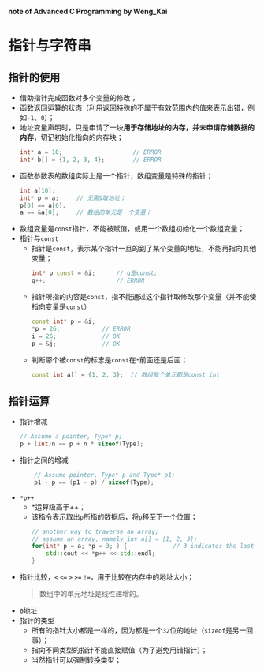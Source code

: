 **note of Advanced C Programming by Weng_Kai**

# 指针与字符串
## 指针的使用
-   借助指针完成函数对多个变量的修改；
-   函数返回运算的状态（利用返回特殊的不属于有效范围内的值来表示出错，例如`-1`、`0`）；
-   地址变量声明时，只是申请了一块**用于存储地址的内存，并未申请存储数据的内存**，切记初始化指向的内存块；
    ```C++
    int* a = 10;                    // ERROR
    int* b[] = {1, 2, 3, 4};        // ERROR
    ```
-   函数参数表的数组实际上是一个指针，数组变量是特殊的指针；
    ```C++
    int a[10];
    int* p = a;     // 无需&取地址；
    p[0] == a[0];
    a == &a[0];     // 数组的单元是一个变量；
    ```
-   数组变量是`const`指针，不能被赋值，或用一个数组初始化一个数组变量；
-   指针与`const`
    -   指针是`const`，表示某个指针一旦的到了某个变量的地址，不能再指向其他变量；
        ```c++
        int* p const = &i;      // q是const;
        q++;                    // ERROR
        ```
    -   指针所指的内容是`const`，指不能通过这个指针取修改那个变量（并不能使指向变量是`const`）
        ```c++
        const int* p = &i;
        *p = 26;            // ERROR
        i = 26;             // OK
        p = &j;             // OK
        ```
    -   判断哪个被`const`的标志是`const`在`*`前面还是后面；
        ```c++
        const int a[] = {1, 2, 3};  // 数组每个单元都是const int
        ```
## 指针运算
-   指针增减
    ```c++
    // Assume a pointer, Type* p;
    p + (int)n == p + n * sizeof(Type); 
    ```
-   指针之间的增减
    ```c++
        // Assume pointer, Type* p and Type* p1;
        p1 - p == (p1 - p) / sizeof(Type);
    ```
-   `*p++`
    -   *运算级高于++；
    -   该指令表示取出`p`所指的数据后，将`p`移至下一个位置；
        ```c++
        // another way to traverse an array;
        // assume an array, namely int a[] = {1, 2, 3};
        for(int* p = a; *p = 3; ) {             // 3 indicates the last element.
            std::cout << *p++ << std::endl; 
        } 
        ```
-   指针比较，`<` `<=` `>` `>=` `!=`，用于比较在内存中的地址大小；
    >数组中的单元地址是线性递增的。
-   `0`地址
-   指针的类型
    -   所有的指针大小都是一样的，因为都是一个`32`位的地址（`sizeof`是另一回事）；
    -   指向不同类型的指针不能直接赋值（为了避免用错指针）；
    -   当然指针可以强制转换类型；